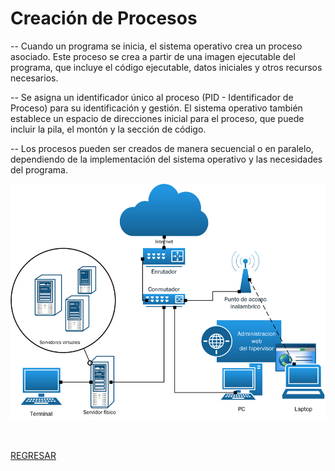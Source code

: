 # Creación de Procesos
-- Cuando un programa se inicia, el sistema operativo crea un proceso asociado. Este proceso se crea a partir de una imagen ejecutable del programa, que incluye el código ejecutable, datos iniciales y otros recursos necesarios.

-- Se asigna un identificador único al proceso (PID - Identificador de Proceso) para su identificación y gestión. El sistema operativo también establece un espacio de direcciones inicial para el proceso, que puede incluir la pila, el montón y la sección de código.

-- Los procesos pueden ser creados de manera secuencial o en paralelo, dependiendo de la implementación del sistema operativo y las necesidades del programa.

<p align="center">
  <img src="imagenes/creacion_de_procesos_image.jpg" alt="">
</p>
<br>

[REGRESAR](01_introduccion.md)
